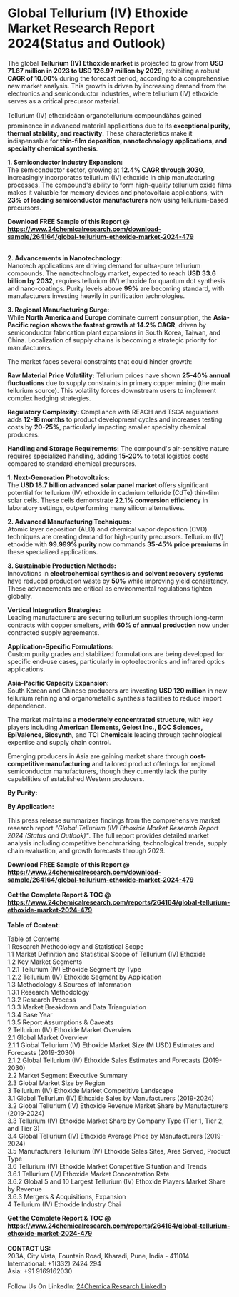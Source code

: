 <h1>Global Tellurium (IV) Ethoxide Market Research Report 2024(Status and Outlook)</h1><p>The global <strong>Tellurium (IV) Ethoxide market</strong> is projected to grow from <strong>USD 71.67 million in 2023 to USD 126.97 million by 2029</strong>, exhibiting a robust <strong>CAGR of 10.00%</strong> during the forecast period, according to a comprehensive new market analysis. This growth is driven by increasing demand from the electronics and semiconductor industries, where tellurium (IV) ethoxide serves as a critical precursor material.</p><p>Tellurium (IV) ethoxideâan organotellurium compoundâhas gained prominence in advanced material applications due to its <strong>exceptional purity, thermal stability, and reactivity</strong>. These characteristics make it indispensable for <strong>thin-film deposition, nanotechnology applications, and specialty chemical synthesis</strong>.</p><p><strong>1. Semiconductor Industry Expansion:</strong><br>
The semiconductor sector, growing at <strong>12.4% CAGR through 2030</strong>, increasingly incorporates tellurium (IV) ethoxide in chip manufacturing processes. The compound's ability to form high-quality tellurium oxide films makes it valuable for memory devices and photovoltaic applications, with <strong>23% of leading semiconductor manufacturers</strong> now using tellurium-based precursors.</p><div><b>Download FREE Sample of this Report @ 
            <a href="https://www.24chemicalresearch.com/download-sample/264164/global-tellurium-ethoxide-market-2024-479">
            https://www.24chemicalresearch.com/download-sample/264164/global-tellurium-ethoxide-market-2024-479</a></b></div><br><p><strong>2. Advancements in Nanotechnology:</strong><br>
Nanotech applications are driving demand for ultra-pure tellurium compounds. The nanotechnology market, expected to reach <strong>USD 33.6 billion by 2032</strong>, requires tellurium (IV) ethoxide for quantum dot synthesis and nano-coatings. Purity levels above <strong>99%</strong> are becoming standard, with manufacturers investing heavily in purification technologies.</p><p><strong>3. Regional Manufacturing Surge:</strong><br>
While <strong>North America and Europe</strong> dominate current consumption, the <strong>Asia-Pacific region shows the fastest growth</strong> at <strong>14.2% CAGR</strong>, driven by semiconductor fabrication plant expansions in South Korea, Taiwan, and China. Localization of supply chains is becoming a strategic priority for manufacturers.</p><p>The market faces several constraints that could hinder growth:</p><p><strong>Raw Material Price Volatility:</strong> Tellurium prices have shown <strong>25-40% annual fluctuations</strong> due to supply constraints in primary copper mining (the main tellurium source). This volatility forces downstream users to implement complex hedging strategies.</p><p><strong>Regulatory Complexity:</strong> Compliance with REACH and TSCA regulations adds <strong>12-18 months</strong> to product development cycles and increases testing costs by <strong>20-25%</strong>, particularly impacting smaller specialty chemical producers.</p><p><strong>Handling and Storage Requirements:</strong> The compound's air-sensitive nature requires specialized handling, adding <strong>15-20%</strong> to total logistics costs compared to standard chemical precursors.</p><p><strong>1. Next-Generation Photovoltaics:</strong><br>
The <strong>USD 18.7 billion advanced solar panel market</strong> offers significant potential for tellurium (IV) ethoxide in cadmium telluride (CdTe) thin-film solar cells. These cells demonstrate <strong>22.1% conversion efficiency</strong> in laboratory settings, outperforming many silicon alternatives.</p><p><strong>2. Advanced Manufacturing Techniques:</strong><br>
Atomic layer deposition (ALD) and chemical vapor deposition (CVD) techniques are creating demand for high-purity precursors. Tellurium (IV) ethoxide with <strong>99.999% purity</strong> now commands <strong>35-45% price premiums</strong> in these specialized applications.</p><p><strong>3. Sustainable Production Methods:</strong><br>
Innovations in <strong>electrochemical synthesis and solvent recovery systems</strong> have reduced production waste by <strong>50%</strong> while improving yield consistency. These advancements are critical as environmental regulations tighten globally.</p><p><strong>Vertical Integration Strategies:</strong><br>
    Leading manufacturers are securing tellurium supplies through long-term contracts with copper smelters, with <strong>60% of annual production</strong> now under contracted supply agreements.</p><p><strong>Application-Specific Formulations:</strong><br>
    Custom purity grades and stabilized formulations are being developed for specific end-use cases, particularly in optoelectronics and infrared optics applications.</p><p><strong>Asia-Pacific Capacity Expansion:</strong><br>
    South Korean and Chinese producers are investing <strong>USD 120 million</strong> in new tellurium refining and organometallic synthesis facilities to reduce import dependence.</p><p>The market maintains a <strong>moderately concentrated structure</strong>, with key players including <strong>American Elements, Gelest Inc., BOC Sciences, EpiValence, Biosynth,</strong> and <strong>TCI Chemicals</strong> leading through technological expertise and supply chain control.</p><p>Emerging producers in Asia are gaining market share through <strong>cost-competitive manufacturing</strong> and tailored product offerings for regional semiconductor manufacturers, though they currently lack the purity capabilities of established Western producers.</p><p><strong>By Purity:</strong></p><p><strong>By Application:</strong></p><p>This press release summarizes findings from the comprehensive market research report <em>"Global Tellurium (IV) Ethoxide Market Research Report 2024 (Status and Outlook)"</em>. The full report provides detailed market analysis including competitive benchmarking, technological trends, supply chain evaluation, and growth forecasts through 2029.</p><div><b>Download FREE Sample of this Report @ 
            <a href="https://www.24chemicalresearch.com/download-sample/264164/global-tellurium-ethoxide-market-2024-479">
            https://www.24chemicalresearch.com/download-sample/264164/global-tellurium-ethoxide-market-2024-479</a></b></div><br><div><b>Get the Complete Report & TOC @ 
            <a href="https://www.24chemicalresearch.com/reports/264164/global-tellurium-ethoxide-market-2024-479">
            https://www.24chemicalresearch.com/reports/264164/global-tellurium-ethoxide-market-2024-479</a></b></div><br>
            <b>Table of Content:</b><p>Table of Contents<br />
1 Research Methodology and Statistical Scope<br />
1.1 Market Definition and Statistical Scope of Tellurium (IV) Ethoxide<br />
1.2 Key Market Segments<br />
1.2.1 Tellurium (IV) Ethoxide Segment by Type<br />
1.2.2 Tellurium (IV) Ethoxide Segment by Application<br />
1.3 Methodology & Sources of Information<br />
1.3.1 Research Methodology<br />
1.3.2 Research Process<br />
1.3.3 Market Breakdown and Data Triangulation<br />
1.3.4 Base Year<br />
1.3.5 Report Assumptions & Caveats<br />
2 Tellurium (IV) Ethoxide Market Overview<br />
2.1 Global Market Overview<br />
2.1.1 Global Tellurium (IV) Ethoxide Market Size (M USD) Estimates and Forecasts (2019-2030)<br />
2.1.2 Global Tellurium (IV) Ethoxide Sales Estimates and Forecasts (2019-2030)<br />
2.2 Market Segment Executive Summary<br />
2.3 Global Market Size by Region<br />
3 Tellurium (IV) Ethoxide Market Competitive Landscape<br />
3.1 Global Tellurium (IV) Ethoxide Sales by Manufacturers (2019-2024)<br />
3.2 Global Tellurium (IV) Ethoxide Revenue Market Share by Manufacturers (2019-2024)<br />
3.3 Tellurium (IV) Ethoxide Market Share by Company Type (Tier 1, Tier 2, and Tier 3)<br />
3.4 Global Tellurium (IV) Ethoxide Average Price by Manufacturers (2019-2024)<br />
3.5 Manufacturers Tellurium (IV) Ethoxide Sales Sites, Area Served, Product Type<br />
3.6 Tellurium (IV) Ethoxide Market Competitive Situation and Trends<br />
3.6.1 Tellurium (IV) Ethoxide Market Concentration Rate<br />
3.6.2 Global 5 and 10 Largest Tellurium (IV) Ethoxide Players Market Share by Revenue<br />
3.6.3 Mergers & Acquisitions, Expansion<br />
4 Tellurium (IV) Ethoxide Industry Chai</p><div><b>Get the Complete Report & TOC @ 
            <a href="https://www.24chemicalresearch.com/reports/264164/global-tellurium-ethoxide-market-2024-479">
            https://www.24chemicalresearch.com/reports/264164/global-tellurium-ethoxide-market-2024-479</a></b></div><br><b>CONTACT US:</b><br>
            203A, City Vista, Fountain Road, Kharadi, Pune, India - 411014<br>
            International: +1(332) 2424 294<br>
            Asia: +91 9169162030 <br><br>
            Follow Us On LinkedIn: <a href="https://www.linkedin.com/company/24chemicalresearch/">24ChemicalResearch LinkedIn</a>
